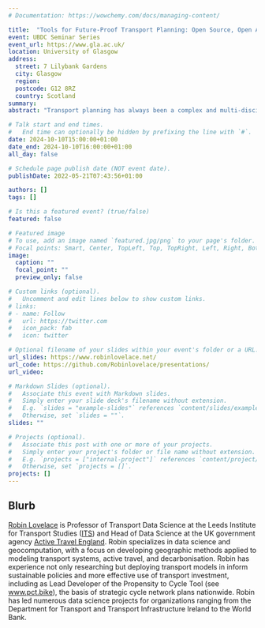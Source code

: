 ```yaml
---
# Documentation: https://wowchemy.com/docs/managing-content/

title:  "Tools for Future-Proof Transport Planning: Open Source, Open Access, Reproducible and Collaborative"
event: UBDC Seminar Series
event_url: https://www.gla.ac.uk/
location: University of Glasgow
address:
  street: 7 Lilybank Gardens
  city: Glasgow
  region: 
  postcode: G12 8RZ
  country: Scotland
summary:
abstract: "Transport planning has always been a complex and multi-disciplinary enterprise requiring wide-ranging skills and methods. Proliferating data sources, tools and policy demands --- including fast and fair decarbonisation and the need to make active travel the natural choice for everyday trips in cities worldwide --- has increased the demands on transport planners and researchers in the field. With burgeoning pressures and options, how to decide what to do? This talk will make the case that reproducible research and open tools are essential ingredients for effective transport planning in the 21st century. It will map out the landscape of open tools for transport planning, distinguish between open source and open access models, and demonstrate how reproducibility is the key not just for research but also for future-proof, socially sustainable and high impact transport planning practice. I will draw on my experience developing, deploying and collaborating on tools such as the Propensity to Cycle Tool for England and Wales (publicly available at [www.pct.bike](https://www.pct.bike/)), the Network Planning Tool for Scotland (publicly available at [www.npt.scot](https://www.npt.scot/)) and the Biclar tool for Portugal (publicly available at [biclar.tmlmobilidade.pt](https://biclar.tmlmobilidade.pt/). Each is used to inform strategic transport planning decisions, raising questions around the use of new technologies and collaborations with practitioner and advocacy communities to maximise the long term positive impacts of transport research. The talk will not answer all of these questions but it will surely generate debate and hopefully provide insight into how the field could develop as the data revolution accelerates."

# Talk start and end times.
#   End time can optionally be hidden by prefixing the line with `#`.
date: 2024-10-10T15:00:00+01:00
date_end: 2024-10-10T16:00:00+01:00
all_day: false

# Schedule page publish date (NOT event date).
publishDate: 2022-05-21T07:43:56+01:00

authors: []
tags: []

# Is this a featured event? (true/false)
featured: false

# Featured image
# To use, add an image named `featured.jpg/png` to your page's folder. 
# Focal points: Smart, Center, TopLeft, Top, TopRight, Left, Right, BottomLeft, Bottom, BottomRight.
image:
  caption: ""
  focal_point: ""
  preview_only: false

# Custom links (optional).
#   Uncomment and edit lines below to show custom links.
# links:
# - name: Follow
#   url: https://twitter.com
#   icon_pack: fab
#   icon: twitter

# Optional filename of your slides within your event's folder or a URL.
url_slides: https://www.robinlovelace.net/
url_code: https://github.com/Robinlovelace/presentations/
url_video:

# Markdown Slides (optional).
#   Associate this event with Markdown slides.
#   Simply enter your slide deck's filename without extension.
#   E.g. `slides = "example-slides"` references `content/slides/example-slides.md`.
#   Otherwise, set `slides = ""`.
slides: ""

# Projects (optional).
#   Associate this post with one or more of your projects.
#   Simply enter your project's folder or file name without extension.
#   E.g. `projects = ["internal-project"]` references `content/project/deep-learning/index.md`.
#   Otherwise, set `projects = []`.
projects: []
---
```


## Blurb

[Robin Lovelace](https://www.robinlovelace.net) is Professor of Transport Data Science at the Leeds Institute for Transport Studies ([ITS](https://environment.leeds.ac.uk/transport/staff/953/dr-robin-lovelace)) and Head of Data Science at the UK government agency [Active Travel England](https://activetravelengland.gov.uk/). Robin specializes in data science and geocomputation, with a focus on developing geographic methods applied to modeling transport systems, active travel, and decarbonisation. Robin has experience not only researching but deploying transport models in inform sustainable policies and more effective use of transport investment, including as Lead Developer of the Propensity to Cycle Tool (see www.pct.bike), the basis of strategic cycle network plans nationwide. Robin has led numerous data science projects for organizations ranging from the Department for Transport and Transport Infrastructure Ireland to the World Bank.

